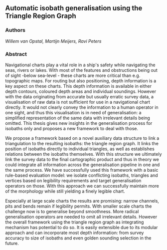 ## Automatic isobath generalisation using the Triangle Region Graph

### Authors

*Willem van Opstal, Martijn Meijers, Ravi Peters*

### Abstract

Navigational charts play a vital role in a ship's safety while navigating the seas, rivers or lakes. With most of the features and obstructions being out of sight -below sea-level - these charts are more critical than e.g. topographic maps. For routing but also positioning, depth information is a key aspect on these charts. This depth information is available in either depth contours, coloured depth areas and individual soundings. However with the data originating from accurate but usually erratic survey data, a visualisation of raw data is not sufficient for use in a navigational chart directly. It would not clearly convey the information to a human operator in one sight, and thus this visualisation is in need of generalisation: a simplified representation of the same data with irrelevant details being omitted. This thesis gives new insights in the generalisation process for isobaths only and proposes a new framework to deal with those. 

We propose a framework based on a novel auxiliary data structure to link a triangulation to the resulting isobaths: the triangle region graph. It links the position of isobaths directly to individual triangles, as well as establishes relations between the isobaths themselves. With this structure we ultimately link the survey data to the final cartographic product and thus in theory we could integrate all information across the generalisation pipeline in one and the same process. We have successfully used this framework with a basic rule-based evaluation model: we isolate conflicting isobaths, triangles and vertices based on legibility requirements and target generalisation operators on those. With this approach we can successfully maintain more of the morphology while still yielding a finely legible chart. 

Especially at large scale charts the results are promising: narrow channels, pits and bends remain if legibility permits. With smaller scale charts the challenge now is to generalise beyond smoothness. More radical generalisation operators are needed to omit all irrelevant details. However the overall framework using the triangle region graph as integrating mechanism has potential to do so. It is easily extensible due to its modular approach and can incorporate most depth information: from survey accuracy to size of isobaths and even golden sounding selection in the future.
